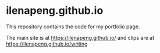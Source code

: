 # ilenapeng.github.io

This repository contains the code for my portfolio page.

The main site is at https://ilenapeng.github.io/ and clips are at https://ilenapeng.github.io/writing

